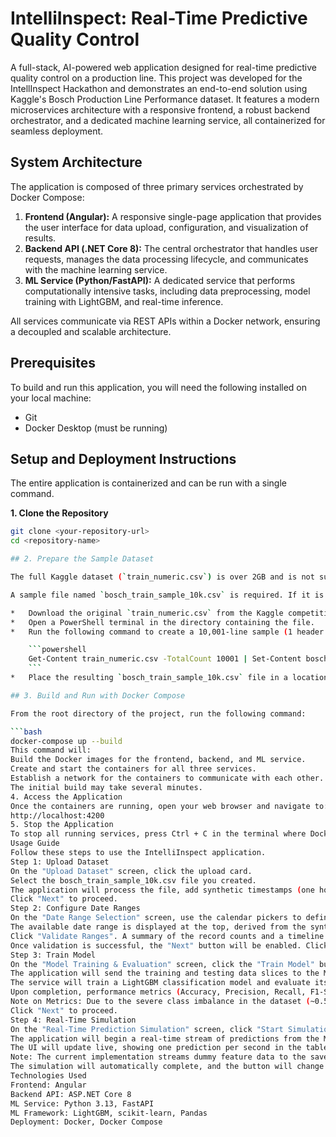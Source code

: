 # IntelliInspect: Real-Time Predictive Quality Control

A full-stack, AI-powered web application designed for real-time predictive quality control on a production line. This project was developed for the IntellInspect Hackathon and demonstrates an end-to-end solution using Kaggle's Bosch Production Line Performance dataset. It features a modern microservices architecture with a responsive frontend, a robust backend orchestrator, and a dedicated machine learning service, all containerized for seamless deployment.

## System Architecture

The application is composed of three primary services orchestrated by Docker Compose:

1.  **Frontend (Angular):** A responsive single-page application that provides the user interface for data upload, configuration, and visualization of results.
2.  **Backend API (.NET Core 8):** The central orchestrator that handles user requests, manages the data processing lifecycle, and communicates with the machine learning service.
3.  **ML Service (Python/FastAPI):** A dedicated service that performs computationally intensive tasks, including data preprocessing, model training with LightGBM, and real-time inference.

All services communicate via REST APIs within a Docker network, ensuring a decoupled and scalable architecture.

## Prerequisites

To build and run this application, you will need the following installed on your local machine:

*   Git
*   Docker Desktop (must be running)

## Setup and Deployment Instructions

The entire application is containerized and can be run with a single command.

**1. Clone the Repository**
```bash
git clone <your-repository-url>
cd <repository-name>

## 2. Prepare the Sample Dataset

The full Kaggle dataset (`train_numeric.csv`) is over 2GB and is not suitable for development or for committing to Git. The application is designed to work with a smaller, representative sample.

A sample file named `bosch_train_sample_10k.csv` is required. If it is not present, you can create it from the original `train_numeric.csv` file by following these steps:

*   Download the original `train_numeric.csv` from the Kaggle competition page.
*   Open a PowerShell terminal in the directory containing the file.
*   Run the following command to create a 10,001-line sample (1 header + 10,000 data rows):

    ```powershell
    Get-Content train_numeric.csv -TotalCount 10001 | Set-Content bosch_train_sample_10k.csv
    ```
*   Place the resulting `bosch_train_sample_10k.csv` file in a location where you can easily find it for the upload step.

## 3. Build and Run with Docker Compose

From the root directory of the project, run the following command:

```bash
docker-compose up --build
This command will:
Build the Docker images for the frontend, backend, and ML service.
Create and start the containers for all three services.
Establish a network for the containers to communicate with each other.
The initial build may take several minutes.
4. Access the Application
Once the containers are running, open your web browser and navigate to:
http://localhost:4200
5. Stop the Application
To stop all running services, press Ctrl + C in the terminal where Docker Compose is running.
Usage Guide
Follow these steps to use the IntelliInspect application.
Step 1: Upload Dataset
On the "Upload Dataset" screen, click the upload card.
Select the bosch_train_sample_10k.csv file you created.
The application will process the file, add synthetic timestamps (one hour per row to create a meaningful date range), and display a summary of the dataset metadata.
Click "Next" to proceed.
Step 2: Configure Date Ranges
On the "Date Range Selection" screen, use the calendar pickers to define three sequential, non-overlapping date ranges for Training, Testing, and Simulation.
The available date range is displayed at the top, derived from the synthetic timestamps generated in the previous step.
Click "Validate Ranges". A summary of the record counts and a timeline bar chart visualizing the data distribution per month will appear.
Once validation is successful, the "Next" button will be enabled. Click it to proceed.
Step 3: Train Model
On the "Model Training & Evaluation" screen, click the "Train Model" button.
The application will send the training and testing data slices to the ML service.
The service will train a LightGBM classification model and evaluate its performance on the test set.
Upon completion, performance metrics (Accuracy, Precision, Recall, F1-Score) and visualizations (Confusion Matrix, Training vs. Validation Loss) will be displayed.
Note on Metrics: Due to the severe class imbalance in the dataset (~0.5% failures), it is expected for the model to achieve high accuracy but low precision and recall. This reflects a real-world data science challenge.
Click "Next" to proceed.
Step 4: Real-Time Simulation
On the "Real-Time Prediction Simulation" screen, click "Start Simulation".
The application will begin a real-time stream of predictions from the ML service, using the model trained in the previous step.
The UI will update live, showing one prediction per second in the table and updating the summary statistics.
Note: The current implementation streams dummy feature data to the saved model but correctly demonstrates the Server-Sent Events (SSE) streaming architecture.
The simulation will automatically complete, and the button will change to "Restart Simulation".
Technologies Used
Frontend: Angular
Backend API: ASP.NET Core 8
ML Service: Python 3.13, FastAPI
ML Framework: LightGBM, scikit-learn, Pandas
Deployment: Docker, Docker Compose
